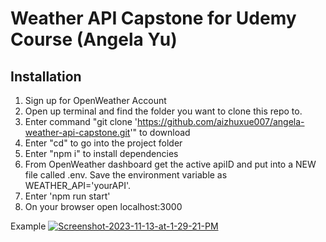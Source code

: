 # Weather API Capstone for Udemy Course (Angela Yu)

## Installation
1. Sign up for OpenWeather Account
2. Open up terminal and find the folder you want to clone this repo to.
3. Enter command "git clone 'https://github.com/aizhuxue007/angela-weather-api-capstone.git'" to download
4. Enter "cd" to go into the project folder
5. Enter "npm i" to install dependencies
6. From OpenWeather dashboard get the active apiID and put into a NEW file called .env. Save the environment variable as WEATHER_API='yourAPI'. 
7. Enter 'npm run start'
8. On your browser open localhost:3000

Example
<a href="https://ibb.co/NCV2wB8"><img src="https://i.ibb.co/H4FTm8W/Screenshot-2023-11-13-at-1-29-21-PM.png" alt="Screenshot-2023-11-13-at-1-29-21-PM" border="0" /></a>
